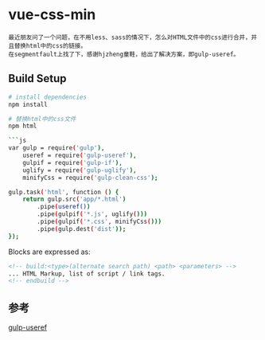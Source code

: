 # vue-css-min

	最近朋友问了一个问题，在不用less、sass的情况下，怎么对HTML文件中的css进行合并，并且替换html中的css的链接。
	在segmentfault上找了下，感谢hjzheng童鞋，给出了解决方案，即gulp-useref。

## Build Setup

``` bash
# install dependencies
npm install

# 替换html中的css文件
npm html

```js
var gulp = require('gulp'),
    useref = require('gulp-useref'),
    gulpif = require('gulp-if'),
    uglify = require('gulp-uglify'),
    minifyCss = require('gulp-clean-css');

gulp.task('html', function () {
    return gulp.src('app/*.html')
        .pipe(useref())
        .pipe(gulpif('*.js', uglify()))
        .pipe(gulpif('*.css', minifyCss()))
        .pipe(gulp.dest('dist'));
});
```

Blocks are expressed as:

```html
<!-- build:<type>(alternate search path) <path> <parameters> -->
... HTML Markup, list of script / link tags.
<!-- endbuild -->
```

##	参考
[gulp-useref](https://github.com/jonkemp/gulp-useref)
